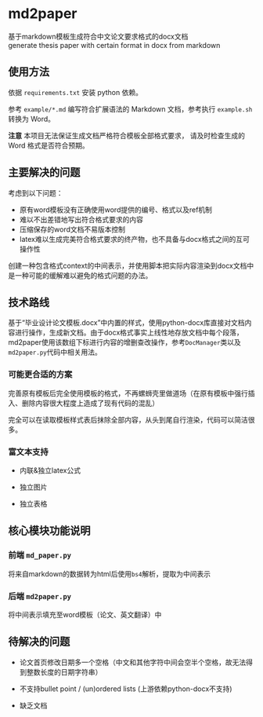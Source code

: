 # md2paper

基于markdown模板生成符合中文论文要求格式的docx文档  
generate thesis paper with certain format in docx from markdown

## 使用方法

依据 `requirements.txt` 安装 python 依赖。

参考 `example/*.md` 编写符合扩展语法的 Markdown 文档，参考执行 `example.sh` 转换为 Word。

**注意**
本项目无法保证生成文档严格符合模板全部格式要求，
请及时检查生成的 Word 格式是否符合预期。

## 主要解决的问题

考虑到以下问题：

- 原有word模板没有正确使用word提供的编号、格式以及ref机制
- 难以不出差错地写出符合格式要求的内容
- 压缩保存的word文档不易版本控制
- latex难以生成完美符合格式要求的终产物，也不具备与docx格式之间的互可操作性

创建一种包含格式context的中间表示，并使用脚本把实际内容渲染到docx文档中是一种可能的缓解难以避免的格式问题的办法。

## 技术路线

基于“毕业设计论文模板.docx”中内置的样式，使用python-docx库直接对文档内容进行操作，生成新文档。由于docx格式事实上线性地存放文档中每个段落，md2paper使用该数组下标进行内容的增删查改操作，参考`DocManager`类以及`md2paper.py`代码中相关用法。

### 可能更合适的方案

完善原有模板后完全使用模板的格式，不再螺蛳壳里做道场（在原有模板中强行插入、删除内容很大程度上造成了现有代码的混乱）

完全可以在读取模板样式表后抹除全部内容，从头到尾自行渲染，代码可以简洁很多。

### 富文本支持

- 内联&独立latex公式

- 独立图片

- 独立表格

## 核心模块功能说明

### 前端 `md_paper.py`

将来自markdown的数据转为html后使用`bs4`解析，提取为中间表示

### 后端 `md2paper.py`

将中间表示填充至word模板（论文、英文翻译）中

## 待解决的问题

- 论文首页修改日期多一个空格（中文和其他字符中间会空半个空格，故无法得到整数长度的日期字符串）

- 不支持bullet point / (un)ordered lists (上游依赖python-docx不支持)

- 缺乏文档
